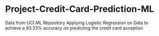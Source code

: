 # Project-Credit-Card-Prediction-ML
Data from UCI ML Repository
Applying Logistic Regression on Data to achieve a 83.33% accuracy on predicting the credit card acception

